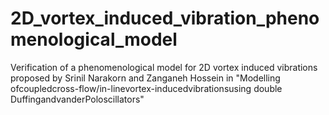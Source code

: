 # 2D_vortex_induced_vibration_phenomenological_model
Verification of a phenomenological model for 2D vortex induced vibrations proposed by  Srinil Narakorn  and  Zanganeh Hossein in "Modelling ofcoupledcross-flow/in-linevortex-inducedvibrationsusing double DuffingandvanderPoloscillators"
